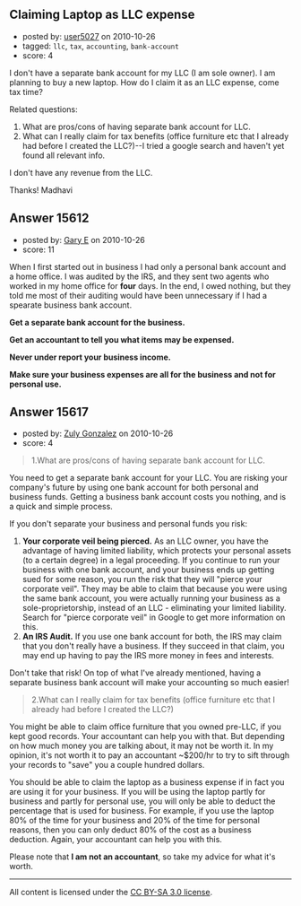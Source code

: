 ## Claiming Laptop as LLC expense

- posted by: [user5027](https://stackexchange.com/users/-1/5027-user5027) on 2010-10-26
- tagged: `llc`, `tax`, `accounting`, `bank-account`
- score: 4

I don't have a separate bank account for my LLC (I am sole owner). I am planning to buy a new laptop. How do I claim it as an LLC expense, come tax time?

Related questions:

1. What are pros/cons of having separate bank account for LLC.
2. What can I really claim for tax benefits (office furniture etc that I already had before I created the LLC?)--I tried a google search and haven't yet found all relevant info.

I don't have any revenue from the LLC.

Thanks!
Madhavi


## Answer 15612

- posted by: [Gary E](https://stackexchange.com/users/-1/2587-gary-e) on 2010-10-26
- score: 11

When I first started out in business I had only a personal bank account and a home office. I was audited by the IRS, and they sent two agents who worked in my home office for **four** days. In the end, I owed nothing, but they told me most of their auditing would have been unnecessary if I had a spearate business bank account.

**Get a separate bank account for the business.**

**Get an accountant to tell you what items may be expensed.**

**Never under report your business income.**

**Make sure your business expenses are all for the business and not for personal use.**



## Answer 15617

- posted by: [Zuly Gonzalez](https://stackexchange.com/users/-1/2692-zuly-gonzalez) on 2010-10-26
- score: 4

> 1.What are pros/cons of having separate bank account for LLC.

You need to get a separate bank account for your LLC. You are risking your company's future by using one bank account for both personal and business funds. Getting a business bank account costs you nothing, and is a quick and simple process.

If you don't separate your business and personal funds you risk:

 1. **Your corporate veil being pierced.** As an LLC owner, you have the advantage of having limited liability, which protects your personal assets (to a certain degree) in a legal proceeding. If you continue to run your business with one bank account, and your business ends up getting sued for some reason, you run the risk that they will "pierce your corporate veil". They may be able to claim that because you were using the same bank account, you were actually running your business as a sole-proprietorship, instead of an LLC - eliminating your limited liability. Search for "pierce corporate veil" in Google to get more information on this.
 2. **An IRS Audit.** If you use one bank account for both, the IRS may claim that you don't really have a business. If they succeed in that claim, you may end up having to pay the IRS more money in fees and interests.

Don't take that risk! On top of what I've already mentioned, having a separate business bank account will make your accounting so much easier!

> 2.What can I really claim for tax benefits (office furniture etc that I already had before I created the LLC?)

You might be able to claim office furniture that you owned pre-LLC, if you kept good records. Your accountant can help you with that. But depending on how much money you are talking about, it may not be worth it. In my opinion, it's not worth it to pay an accountant ~$200/hr to try to sift through your records to "save" you a couple hundred dollars. 

You should be able to claim the laptop as a business expense if in fact you are using it for your business. If you will be using the laptop partly for business and partly for personal use, you will only be able to deduct the percentage that is used for business. For example, if you use the laptop 80% of the time for your business and 20% of the time for personal reasons, then you can only deduct 80% of the cost as a business deduction. Again, your accountant can help you with this.

Please note that **I am not an accountant**, so take my advice for what it's worth.



---

All content is licensed under the [CC BY-SA 3.0 license](https://creativecommons.org/licenses/by-sa/3.0/).
